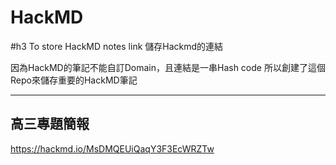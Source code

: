 # HackMD
#h3 To store HackMD notes link 儲存Hackmd的連結

因為HackMD的筆記不能自訂Domain，且連結是一串Hash code
所以創建了這個Repo來儲存重要的HackMD筆記

---
高三專題簡報
---
https://hackmd.io/MsDMQEUiQaqY3F3EcWRZTw
